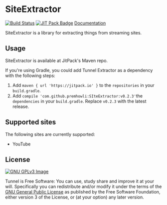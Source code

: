 # SiteExtractor

[![Build Status](https://travis-ci.org/TeamTunnel/TunnelExtractor.svg?branch=master)](https://travis-ci.org/TeamTunnel/TunnelExtractor) [![JIT Pack Badge](https://jitpack.io/v/premhowli/SIteExtractor.svg)](https://jitpack.io/#premhowli/SIteExtractor) [Documentation](https://teamTunnel.github.io/TunnelExtractor/javadoc/)

SiteExtractor is a library for extracting things from streaming sites.

## Usage

SiteExtractor is available at JitPack's Maven repo.

If you're using Gradle, you could add Tunnel Extractor as a dependency with the following steps:

1. Add `maven { url 'https://jitpack.io' }` to the `repositories` in your `build.gradle`.
2. Add `compile 'com.github.premhowli:SIteExtractor:v0.2.3'`the `dependencies` in your `build.gradle`. Replace `v0.2.3` with the latest release.

## Supported sites

The following sites are currently supported:

- YouTube


## License

[![GNU GPLv3 Image](https://www.gnu.org/graphics/gplv3-127x51.png)](http://www.gnu.org/licenses/gpl-3.0.en.html)  

Tunnel is Free Software: You can use, study share and improve it at your
will. Specifically you can redistribute and/or modify it under the terms of the
[GNU General Public License](https://www.gnu.org/licenses/gpl.html) as
published by the Free Software Foundation, either version 3 of the License, or
(at your option) any later version.  
